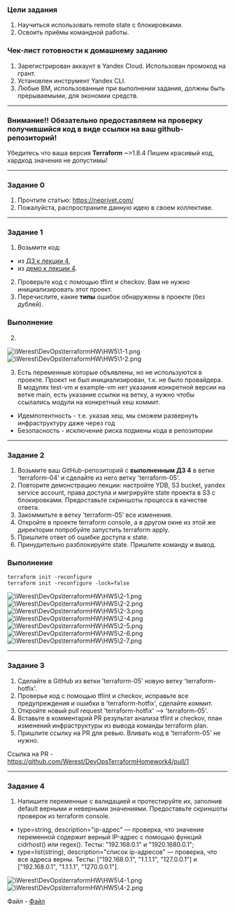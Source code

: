 ### Цели задания

1. Научиться использовать remote state с блокировками.
2. Освоить приёмы командной работы.


### Чек-лист готовности к домашнему заданию

1. Зарегистрирован аккаунт в Yandex Cloud. Использован промокод на грант.
2. Установлен инструмент Yandex CLI.
3. Любые ВМ, использованные при выполнении задания, должны быть прерываемыми, для экономии средств.

------
### Внимание!! Обязательно предоставляем на проверку получившийся код в виде ссылки на ваш github-репозиторий!
Убедитесь что ваша версия **Terraform** ~>1.8.4
Пишем красивый код, хардкод значения не допустимы!

------
### Задание 0
1. Прочтите статью: https://neprivet.com/
2. Пожалуйста, распространите данную идею в своем коллективе.

------

### Задание 1

1. Возьмите код:
- из [ДЗ к лекции 4](https://github.com/netology-code/ter-homeworks/tree/main/04/src),
- из [демо к лекции 4](https://github.com/netology-code/ter-homeworks/tree/main/04/demonstration1).
2. Проверьте код с помощью tflint и checkov. Вам не нужно инициализировать этот проект.
3. Перечислите, какие **типы** ошибок обнаружены в проекте (без дублей).

### Выполнение
2. 
![\Werest\DevOps\terraformHW\HW5\1-1.png](https://github.com/Werest/DevOps/blob/cd634010f82243b26e73449999023d6bc330a72d/terraformHW/HW5/1-1.png)
![\Werest\DevOps\terraformHW\HW5\1-2.png](https://github.com/Werest/DevOps/blob/cd634010f82243b26e73449999023d6bc330a72d/terraformHW/HW5/1-2.png)

3. Есть переменные которые объявлены, но не используются в проекте. Проект не был инициализирован, т.к. не было провайдера. В модулях test-vm и example-vm нет указания конкретной версии на ветке main, есть указание ссылки на ветку, а нужно чтобы ссылались модули на конкретный хеш коммит.
- Идемпотентность - т.е. указав хеш, мы сможем развернуть инфраструктуру даже через год
- Безопасность - исключение риска подмены кода в репозитории

------

### Задание 2

1. Возьмите ваш GitHub-репозиторий с **выполненным ДЗ 4** в ветке 'terraform-04' и сделайте из него ветку 'terraform-05'.
2. Повторите демонстрацию лекции: настройте YDB, S3 bucket, yandex service account, права доступа и мигрируйте state проекта в S3 с блокировками. Предоставьте скриншоты процесса в качестве ответа.
3. Закоммитьте в ветку 'terraform-05' все изменения.
4. Откройте в проекте terraform console, а в другом окне из этой же директории попробуйте запустить terraform apply.
5. Пришлите ответ об ошибке доступа к state.
6. Принудительно разблокируйте state. Пришлите команду и вывод.

### Выполнение
```
terraform init -reconfigure
terraform init -reconfigure -lock=false
```
![\Werest\DevOps\terraformHW\HW5\2-1.png](https://github.com/Werest/DevOps/blob/cd634010f82243b26e73449999023d6bc330a72d/terraformHW/HW5/2-1.png)
![\Werest\DevOps\terraformHW\HW5\2-2.png](https://github.com/Werest/DevOps/blob/cd634010f82243b26e73449999023d6bc330a72d/terraformHW/HW5/2-2.png)
![\Werest\DevOps\terraformHW\HW5\2-3.png](https://github.com/Werest/DevOps/blob/cd634010f82243b26e73449999023d6bc330a72d/terraformHW/HW5/2-3.png)
![\Werest\DevOps\terraformHW\HW5\2-4.png](https://github.com/Werest/DevOps/blob/cd634010f82243b26e73449999023d6bc330a72d/terraformHW/HW5/2-4.png)
![\Werest\DevOps\terraformHW\HW5\2-5.png](https://github.com/Werest/DevOps/blob/cd634010f82243b26e73449999023d6bc330a72d/terraformHW/HW5/2-5.png)
![\Werest\DevOps\terraformHW\HW5\2-6.png](https://github.com/Werest/DevOps/blob/cd634010f82243b26e73449999023d6bc330a72d/terraformHW/HW5/2-6.png)
![\Werest\DevOps\terraformHW\HW5\2-7.png](https://github.com/Werest/DevOps/blob/cd634010f82243b26e73449999023d6bc330a72d/terraformHW/HW5/2-7.png)

------
### Задание 3  

1. Сделайте в GitHub из ветки 'terraform-05' новую ветку 'terraform-hotfix'.
2. Проверье код с помощью tflint и checkov, исправьте все предупреждения и ошибки в 'terraform-hotfix', сделайте коммит.
3. Откройте новый pull request 'terraform-hotfix' --> 'terraform-05'. 
4. Вставьте в комментарий PR результат анализа tflint и checkov, план изменений инфраструктуры из вывода команды terraform plan.
5. Пришлите ссылку на PR для ревью. Вливать код в 'terraform-05' не нужно.

Ссылка на PR - https://github.com/Werest/DevOpsTerraformHomework4/pull/1


------
### Задание 4

1. Напишите переменные с валидацией и протестируйте их, заполнив default верными и неверными значениями. Предоставьте скриншоты проверок из terraform console. 

- type=string, description="ip-адрес" — проверка, что значение переменной содержит верный IP-адрес с помощью функций cidrhost() или regex(). Тесты:  "192.168.0.1" и "1920.1680.0.1";
- type=list(string), description="список ip-адресов" — проверка, что все адреса верны. Тесты:  ["192.168.0.1", "1.1.1.1", "127.0.0.1"] и ["192.168.0.1", "1.1.1.1", "1270.0.0.1"].

![\Werest\DevOps\terraformHW\HW5\4-1.png](https://github.com/Werest/DevOps/blob/cd634010f82243b26e73449999023d6bc330a72d/terraformHW/HW5/4-1.png)
![\Werest\DevOps\terraformHW\HW5\4-2.png](https://github.com/Werest/DevOps/blob/cd634010f82243b26e73449999023d6bc330a72d/terraformHW/HW5/4-2.png)

Файл - [Файл](variables_hw4.tf)
